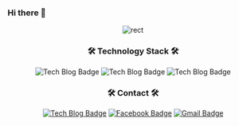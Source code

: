 ### Hi there 👋

<div align=center>
	
![rect](https://capsule-render.vercel.app/api?type=rect&color=gradient&text=%20%20Hi%20%20&fontAlign=30&fontSize=30&textBg=true&desc=Well%20come%20to%20my%20Github&descAlign=60&descAlignY=50)

</div>

<div align=center>

### 🛠 Technology Stack 🛠

![Tech Blog Badge](http://img.shields.io/badge/-Python-green?style=flat)  ![Tech Blog Badge](http://img.shields.io/badge/-C-blue?style=flat) ![Tech Blog Badge](http://img.shields.io/badge/-Java-important?style=flat)

  ### 🛠 Contact 🛠
<div align=center>
	
[![Tech Blog Badge](http://img.shields.io/badge/-Tech%20blog-black?style=flat-square&logo=github&link=https://github.com/sechang1/)](https://github.com/sechang1/)    [![Facebook Badge](https://img.shields.io/badge/facebook-1877f2?style=flat-square&logo=facebook&logoColor=white&link=https://www.facebook.com/profile.php?id=100008045149073)](https://www.facebook.com/profile.php?id=100008045149073)   [![Gmail Badge](https://img.shields.io/badge/Gmail-d14836?style=flat-square&logo=Gmail&logoColor=white&link=mailto:twinf1004@hufs.ac.kr)](mailto:twinf1004@hufs.ac.kr)
